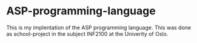 # ASP-programming-language

This is my implentation of the ASP programming language. This was done as school-project in the subject INF2100 at the Univerity of Oslo.

